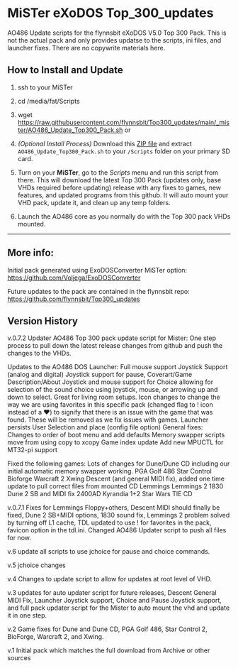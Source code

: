 # MiSTer eXoDOS Top_300_updates
AO486 Update scripts for the flynnsbit eXoDOS V5.0 Top 300 Pack.  This is not the actual pack and only provides updatse to the scripts, ini files, and launcher fixes.  There are no copywrite materials here.

## How to Install and Update
1. ssh to your MiSTer

2. cd /media/fat/Scripts

3. wget https://raw.githubusercontent.com/flynnsbit/Top300_updates/main/_mister/AO486_Update_Top300_Pack.sh or 

4. _(Optional Install Process)_ Download this [ZIP file](https://github.com/flynnsbit/Top300_updates/raw/main/_mister/AO486_Update_Top300_Pack.zip) and extract `AO486_Update_Top300_Pack.sh` to your `/Scripts` folder on your primary SD card.

5. Turn on your __MiSTer__, go to the _Scripts_ menu and run this script from there. This will download the latest Top 300 Pack (updates only, base VHDs required before updating) release with any fixes to games, new features, and updated programs from this github.  It will auto mount your VHD pack, update it, and clean up any temp folders.

6. Launch the AO486 core as you normally do with the Top 300 pack VHDs mounted.

-------------------------------------------------------------------------------------------------------

## More info:
Initial pack generated using ExoDOSConverter MiSTer option:  https://github.com/Voljega/ExoDOSConverter

Future updates to the pack are contained in the flynnsbit repo: https://github.com/flynnsbit/Top300_updates

## Version History

v.0.7.2
Updater AO486 Top 300 pack update script for Mister:
One step process to pull down the latest release changes from github and push the changes to the VHDs.


Updates to the AO486 DOS Launcher:
Full mouse support
Joystick Support (analog and digital)
Joystick support for pause, Coverart/Game Description/About
Joystick and mouse support for Choice allowing for selection of the sound choice using joystick, mouse, or arrowing up and down to select. Great for living room setups.
Icon changes to change the way we are using favorites in this specific pack (changed flag to ! icon instead of a ♥) to signify that there is an issue with the game that was found. These will be removed as we fix issues with games.
Launcher persists User Selection and place (config file option)
General fixes:
Changes to order of boot menu and add defaults
Memory swapper scripts
move from using copy to xcopy
Game index update
Add new MPUCTL for MT32-pi support


Fixed the following games:
Lots of changes for Dune/Dune CD including our initial automatic memory swapper working.
PGA Golf 486
Star Control
Bioforge
Warcraft 2
Xwing
Descent (and general MIDI fix), added one time update to pull correct files from mounted CD
Lemmings
Lemmings 2
1830
Dune 2 SB and MIDI fix
2400AD
Kyrandia 1+2
Star Wars TIE CD


v.0.7.1 Fixes for Lemmings Floppy+others, Descent MIDI should finally be fixed, Dune 2 SB+MIDI options, 1830 sound fix, Lemmings 2 problem solved by turning off L1 cache, TDL updated to use ! for favorites in the pack, favicon option in the tdl.ini. Changed AO486 Updater script to push all files for now.

v.6 update all scripts to use jchoice for pause and choice commands.

v.5 jchoice changes

v.4 Changes to update script to allow for updates at root level of VHD.

v.3 updates for auto updater script for future releases, Descent General MIDI Fix, Launcher Joystick support, Choice and Pause Joystick support, and full pack updater script for the Mister to auto mount the vhd and update it in one step.

v.2 Game fixes for Dune and Dune CD, PGA Golf 486, Star Control 2, BioForge, Warcraft 2, and Xwing.

v.1 Initial pack which matches the full download from Archive or other sources
